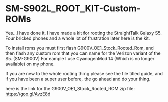 # SM-S902L_ROOT_KIT-Custom-ROMs

  Yes...I have done it, I have made a kit for rooting the StraightTalk Galaxy S5.
  Four bricked phones and a whole lot of frustration later here is the kit.
  
  To install roms you must first flash G900V_OE1_Stock_Rooted_Rom, and then flash
  any custom rom that you can name for the Verizon variant of the S5. (SM-G900V)
  For eample I use CyanogenMod 14 (Which is no longer available) on my phone.
  
  If you are new to the whole rooting thing please see the file titled guide, and if you
  have been a super user before, the go ahead and do your thing.
  
  
  here is the link for the G900V_OE1_Stock_Rooted_ROM.zip file:  https://goo.gl/AvzE8d
